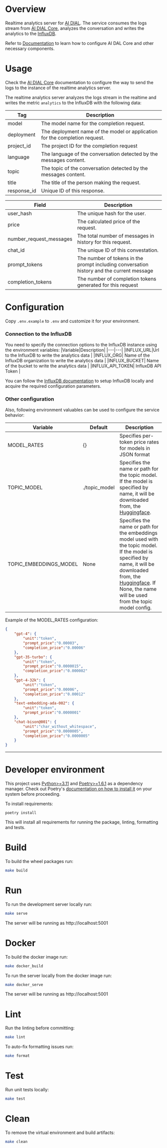 # Overview

Realtime analytics server for [AI DIAL](https://epam-rail.com). The service consumes the logs stream from [AI DIAL Core](https://github.com/epam/ai-dial-core), analyzes the conversation and writes the analytics to the [InfluxDB](https://www.influxdata.com/).

Refer to [Documentation](https://github.com/epam/ai-dial/blob/main/docs/tutorials/realtime-analytics.md) to learn how to configure AI DAL Core and other necessary components.

# Usage

Check the [AI DIAL Core](https://github.com/epam/ai-dial-core) documentation to configure the way to send the logs to the instance of the realtime analytics server.

The realtime analytics server analyzes the logs stream in the realtime and writes the metric `analytics` to the InfluxDB with the following data:

|Tag|Description|
|---|---|
|model| The model name for the completion request. |
|deployment| The deployment name of the model or application for the completion request. |
|project_id| The project ID for the completion request |
|language| The language of the conversation detected by the messages content. |
|topic| The topic of the conversation detected by the messages content. |
|title| The title of the person making the request. |
|response_id| Unique ID of this response. |

|Field|Description|
|---|---|
|user_hash| The unique hash for the user. |
|price| The calculated price of the request. |
|number_request_messages| The total number of messages in history for this request. |
|chat_id| The unique ID of this convestation. |
|prompt_tokens| The number of tokens in the prompt including conversation history and the current message |
|completion_tokens| The number of completion tokens generated for this request |


# Configuration

Copy `.env.example` to `.env` and customize it for your environment.

### Connection to the InfluxDB
You need to specify the connection options to the InfluxDB instance using the environment variables:
|Variable|Description|
|---|---|
|INFLUX_URL|Url to the InfluxDB to write the analytics data |
|INFLUX_ORG| Name of the InfluxDB organization to write the analytics data |
|INFLUX_BUCKET| Name of the bucket to write the analytics data  |
|INFLUX_API_TOKEN| InfluxDB API Token |

You can follow the [InfluxDB documentation](https://docs.influxdata.com/influxdb/v2/get-started/) to setup InfluxDB locally and acquire the required configuration parameters.

### Other configuration
Also, following environment valuables can be used to configure the service behavior:

|Variable|Default|Description|
|---|---|---|
|MODEL_RATES| {} | Specifies per-token price rates for models in JSON format|
|TOPIC_MODEL| ./topic_model | Specifies the name or path for the topic model. If the model is specified by name, it will be downloaded from, the [Huggingface]( https://huggingface.co/).|
|TOPIC_EMBEDDINGS_MODEL| None | Specifies the name or path for the embeddings model used with the topic model. If the model is specified by name, it will be downloaded from, the [Huggingface]( https://huggingface.co/). If None, the name will be used from the topic model config.|

Example of the MODEL_RATES configuration:
```json
{
    "gpt-4": {
        "unit":"token",
        "prompt_price":"0.00003",
        "completion_price":"0.00006"
    },
    "gpt-35-turbo": {
        "unit":"token",
        "prompt_price":"0.0000015",
        "completion_price":"0.000002"
    },
    "gpt-4-32k": {
        "unit":"token",
        "prompt_price":"0.00006",
        "completion_price":"0.00012"
    },
    "text-embedding-ada-002": {
        "unit":"token",
        "prompt_price":"0.0000001"
    },
    "chat-bison@001": {
        "unit":"char_without_whitespace",
        "prompt_price":"0.0000005",
        "completion_price":"0.0000005"
    }
}
```


______
# Developer environment

This project uses [Python>=3.11](https://www.python.org/downloads/) and [Poetry>=1.6.1](https://python-poetry.org/) as a dependency manager. 
Check out Poetry's [documentation on how to install it](https://python-poetry.org/docs/#installation) on your system before proceeding.

To install requirements:

```
poetry install
```

This will install all requirements for running the package, linting, formatting and tests.

# Build

To build the wheel packages run:
```sh
make build
```

# Run

To run the development server locally run:

```sh
make serve
```

The server will be running as http://localhost:5001

# Docker

To build the docker image run:
```sh
make docker_build
```

To run the server locally from the docker image run:
```sh
make docker_serve
```

The server will be running as http://localhost:5001

# Lint

Run the linting before committing:

```sh
make lint
```

To auto-fix formatting issues run:

```sh
make format
```

# Test

Run unit tests locally:

```sh
make test
```

# Clean

To remove the virtual environment and build artifacts:

```sh
make clean
```
